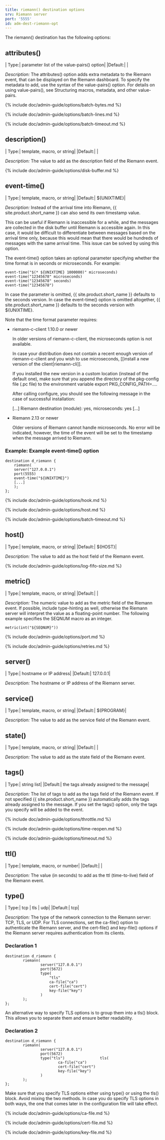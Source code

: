 ```yaml
---
title: riemann() destination options
srv: Riemann server
port: '5555'
id: adm-dest-riemann-opt
---
```


The riemann() destination has the following options:

## attributes()

|  Type:|      parameter list of the value-pairs() option|
  |Default:|   |

*Description:* The attributes() option adds extra metadata to the
Riemann event, that can be displayed on the Riemann dashboard. To
specify the metadata to add, use the syntax of the value-pairs() option.
For details on using value-pairs(), see
Structuring macros, metadata, and other value-pairs.

{% include doc/admin-guide/options/batch-bytes.md %}

{% include doc/admin-guide/options/batch-lines.md %}

{% include doc/admin-guide/options/batch-timeout.md %}

## description()

|  Type:|      template, macro, or string|
  |Default:|   |

*Description:* The value to add as the description field of the Riemann
event.

{% include doc/admin-guide/options/disk-buffer.md %}

## event-time()

|  Type:|      template, macro, or string|
  |Default:|   ${UNIXTIME}|

*Description:* Instead of the arrival time into Riemann, {{ site.product.short_name }}
can also send its own timestamp value.

This can be useful if Riemann is inaccessible for a while, and the
messages are collected in the disk buffer until Riemann is accessible
again. In this case, it would be difficult to differentiate between
messages based on the arrival time only, because this would mean that
there would be hundreds of messages with the same arrival time. This
issue can be solved by using this option.

The event-time() option takes an optional parameter specifying whether
the time format is in seconds or microseconds. For example:

```config
event-time("$(* ${UNIXTIME} 1000000)" microseconds)
event-time("12345678" microseconds)
event-time("12345678" seconds)
event-time("12345678")
```

In case the parameter is omitted, {{ site.product.short_name }} defaults to the seconds
version. In case the event-time() option is omitted altogether,
{{ site.product.short_name }} defaults to the seconds version with ${UNIXTIME}.

Note that the time format parameter requires:

- riemann-c-client 1.10.0 or newer

    In older versions of riemann-c-client, the microseconds option is
    not available.

    In case your distribution does not contain a recent enough version
    of riemann-c-client and you wish to use microseconds,
	[[install a new version of the client|riemann-cli]].

    If you installed the new version in a custom location (instead of
    the default one), make sure that you append the directory of the
    pkg-config file (.pc file) to the environment variable export
    PKG_CONFIG_PATH=....

    After calling configure, you should see the following message in the
    case of successful installation:

    [...]
      Riemann destination (module): yes, microseconds: yes
    [...]

- Riemann 2.13 or newer

    Older versions of Riemann cannot handle microseconds. No error will
    be indicated, however, the time of the event will be set to the
    timestamp when the message arrived to Riemann.

### Example: Example event-time() option

```config
destination d_riemann {
    riemann(
    server("127.0.0.1")
    port(5555)
    event-time("${UNIXTIME}")
    [...]
    );
};
```

{% include doc/admin-guide/options/hook.md %}

{% include doc/admin-guide/options/host.md %}

{% include doc/admin-guide/options/batch-timeout.md %}

## host()

|  Type:|      template, macro, or string|
  |Default:|   ${HOST}|

*Description:* The value to add as the host field of the Riemann event.

{% include doc/admin-guide/options/log-fifo-size.md %}

## metric()

|  Type:|      template, macro, or string|
  |Default:|   |

*Description:* The numeric value to add as the metric field of the
Riemann event. If possible, include type-hinting as well, otherwise the
Riemann server will interpret the value as a floating-point number. The
following example specifies the SEQNUM macro as an integer.

```config
metric(int("${SEQNUM}"))
```

{% include doc/admin-guide/options/port.md %}

{% include doc/admin-guide/options/retries.md %}

## server()

|  Type:|      hostname or IP address|
  |Default:|   127.0.0.1|

*Description:* The hostname or IP address of the Riemann server.

## service()

|  Type:|      template, macro, or string|
  |Default:|   ${PROGRAM}|

*Description:* The value to add as the service field of the Riemann
event.

## state()

|  Type:|      template, macro, or string|
  |Default:|   |

*Description:* The value to add as the state field of the Riemann event.

## tags()

|  Type:|      string list|
  |Default:|   the tags already assigned to the message|

*Description:* The list of tags to add as the tags field of the Riemann
event. If not specified {{ site.product.short_name }} automatically adds the tags
already assigned to the message. If you set the tags() option, only the
tags you specify will be added to the event.

{% include doc/admin-guide/options/throttle.md %}

{% include doc/admin-guide/options/time-reopen.md %}

{% include doc/admin-guide/options/timeout.md %}

## ttl()

|  Type:|      template, macro, or number|
  |Default:|   |

*Description:* The value (in seconds) to add as the ttl (time-to-live)
field of the Riemann event.

## type()

|  Type:|      tcp \| tls \| udp|
  |Default:|   tcp|

*Description:* The type of the network connection to the Riemann server:
TCP, TLS, or UDP. For TLS connections, set the ca-file() option to
authenticate the Riemann server, and the cert-file() and key-file()
options if the Riemann server requires authentication from its clients.

### Declaration 1

```config
destination d_riemann {
        riemann(
                server("127.0.0.1")
                port(5672)
                type(
                    "tls"
                    ca-file("ca")
                    cert-file("cert") 
                    key-file("key")
                )
        );
};
```

An alternative way to specify TLS options is to group them into a tls()
block. This allows you to separate them and ensure better readability.

### Declaration 2

```config
destination d_riemann {
        riemann(
                server("127.0.0.1")
                port(5672)
                type("tls")                tls(
                        ca-file("ca")
                        cert-file("cert") 
                        key-file("key")
                )
        );
};
```

Make sure that you specify TLS options either using type() or using the
tls() block. Avoid mixing the two methods. In case you do specify TLS
options in both ways, the one that comes later in the configuration file
will take effect.

{% include doc/admin-guide/options/ca-file.md %}

{% include doc/admin-guide/options/cert-file.md %}

{% include doc/admin-guide/options/key-file.md %}
